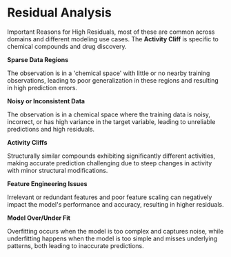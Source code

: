 # Residual Analysis

Important Reasons for High Residuals, most of these are common across domains and different modeling use cases. The **Activity Cliff** is specific to chemical compounds and drug discovery.

**Sparse Data Regions**

The observation is in a 'chemical space' with little or no nearby training observations, leading to poor generalization in these regions and resulting in high prediction errors.


**Noisy or Inconsistent Data**

The observation is in a chemical space where the training data is noisy, incorrect, or has high variance in the target variable, leading to unreliable predictions and high residuals.

**Activity Cliffs**

Structurally similar compounds exhibiting significantly different activities, making accurate prediction challenging due to steep changes in activity with minor structural modifications.

**Feature Engineering Issues**

Irrelevant or redundant features and poor feature scaling can negatively impact the model's performance and accuracy, resulting in higher residuals.

**Model Over/Under Fit**

Overfitting occurs when the model is too complex and captures noise, while underfitting happens when the model is too simple and misses underlying patterns, both leading to inaccurate predictions.